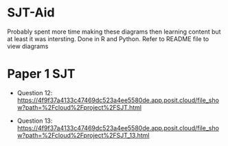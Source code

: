 # SJT-Aid
Probably spent more time making these diagrams then learning content but at least it was intersting. Done in R and Python. Refer to README file to view diagrams

# Paper 1 SJT
* Question 12: https://4f9f37a4133c47469dc523a4ee5580de.app.posit.cloud/file_show?path=%2Fcloud%2Fproject%2FSJT.html

* Question 13: https://4f9f37a4133c47469dc523a4ee5580de.app.posit.cloud/file_show?path=%2Fcloud%2Fproject%2FSJT_13.html

